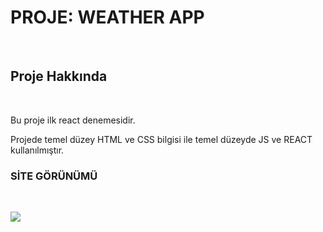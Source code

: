 <h1> PROJE: WEATHER APP </h1> </br>

<h2> Proje Hakkında </h2> </br>

<p> Bu proje ilk react denemesidir. </br>

Projede temel düzey HTML ve CSS bilgisi ile temel düzeyde JS ve REACT kullanılmıştır.

<h3> SİTE GÖRÜNÜMÜ </h3> </br>

![](https://github.com/MFKORKMAZ42/weather-REACT-project/blob/master/weather/weather.mp4.gif) </br> </br>

